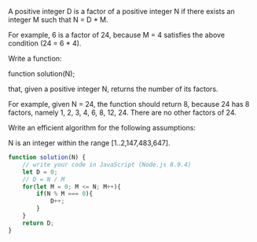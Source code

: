 A positive integer D is a factor of a positive integer N if there exists an integer M such that N = D * M.

For example, 6 is a factor of 24, because M = 4 satisfies the above condition (24 = 6 * 4).

Write a function:

function solution(N);

that, given a positive integer N, returns the number of its factors.

For example, given N = 24, the function should return 8, because 24 has 8 factors, namely 1, 2, 3, 4, 6, 8, 12, 24. There are no other factors of 24.

Write an efficient algorithm for the following assumptions:

N is an integer within the range [1..2,147,483,647].

```javascript
function solution(N) {
    // write your code in JavaScript (Node.js 8.9.4)
    let D = 0;
    // D = N / M 
    for(let M = 0; M <= N; M++){
        if(N % M === 0){
            D++;
        }
    }
    return D;
}
```
